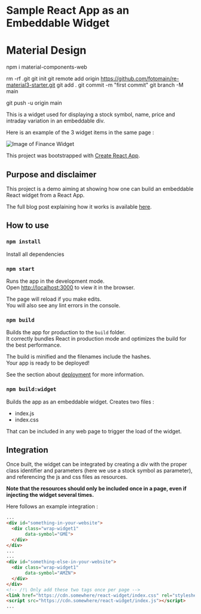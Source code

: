 # Sample React App as an Embeddable Widget

# Material Design
npm i material-components-web

rm -rf .git
git init
git remote add origin https://github.com/fotomain/re-material3-starter.git
git add .
git commit -m "first commit"
git branch -M main

git push -u origin main



This is a widget used for displaying a stock symbol, name, price and intraday variation in an embeddable div.

Here is an example of the 3 widget items in the same page :

![Image of Finance Widget](https://github.com/nicoraynaud/react-widget/blob/master/sample.png)

This project was bootstrapped with [Create React App](https://github.com/facebook/create-react-app).

## Purpose and disclaimer

This project is a demo aiming at showing how one can build an embeddable React widget from a React App.

The full blog post explaining how it works is available [here](https://tekinico.medium.com/build-a-react-embeddable-widget-c46b7f7999d8).

## How to use

### `npm install`

Install all dependencies

### `npm start`

Runs the app in the development mode.\
Open [http://localhost:3000](http://localhost:3000) to view it in the browser.

The page will reload if you make edits.\
You will also see any lint errors in the console.

### `npm build`

Builds the app for production to the `build` folder.\
It correctly bundles React in production mode and optimizes the build for the best performance.

The build is minified and the filenames include the hashes.\
Your app is ready to be deployed!

See the section about [deployment](https://facebook.github.io/create-react-app/docs/deployment) for more information.

### `npm build:widget`

Builds the app as an embeddable widget. Creates two files :
- index.js
- index.css

That can be included in any web page to trigger the load of the widget.

## Integration

Once built, the widget can be integrated by creating a div with the proper class identifier and parameters (here we use a stock symbol as parameter), and referencing the js and css files as resources.

**Note that the resources should only be included once in a page, even if injecting the widget several times.**

Here follows an example integration :

```html
...
<div id="something-in-your-website">
  <div class="wrap-widget1"
       data-symbol="GME">
  </div>
</div>
...
...
<div id="something-else-in-your-website">
  <div class="wrap-widget1"
       data-symbol="AMZN">
  </div>
</div>
<!-- /!\ Only add these two tags once per page -->
<link href="https://cdn.somewhere/react-widget/index.css" rel="stylesheet"/>
<script src="https://cdn.somewhere/react-widget/index.js"></script>
...
```

